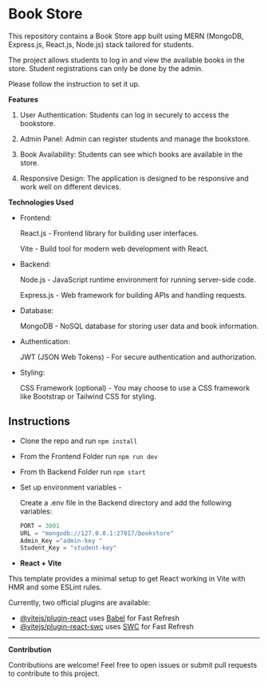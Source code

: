 # Book Store

This repository contains a Book Store app built using MERN  (MongoDB, Express.js, React.js, Node.js) stack tailored for students.

The project allows students to log in and view the available books in the store. Student registrations can only be done by the admin.

Please follow the instruction to set it up.


**Features**

1. User Authentication: Students can log in securely to access the bookstore.

2. Admin Panel: Admin can register students and manage the bookstore.

3. Book Availability: Students can see which books are available in the store.

4. Responsive Design: The application is designed to be responsive and work well on different devices.

**Technologies Used**

* Frontend: 
    
  React.js - Frontend library for building user interfaces.

   Vite - Build tool for modern web development with React.

* Backend:

    Node.js - JavaScript runtime environment for running server-side code.

   Express.js - Web framework for building APIs and handling requests.


* Database:
    
     MongoDB - NoSQL database for storing user data and book information.

    
* Authentication:
   
    JWT (JSON Web Tokens) -  For secure authentication and authorization.

* Styling: 
    
    CSS Framework (optional) - You may choose to use a CSS framework like Bootstrap or Tailwind CSS for styling.

## Instructions

* Clone the repo and run ``npm install ``
* From the Frontend Folder run `` npm run dev `` 

* From th Backend Folder run ``npm start `` 

* Set up environment variables -
  
  Create a .env file in the Backend directory and add the following variables:

  ```js 
  PORT = 3001 
  URL = "mongodb://127.0.0.1:27017/bookstore"
  Admin_Key ="admin-key "
  Student_Key = "student-key"
  ```
 

 * **React + Vite**

This template provides a minimal setup to get React working in Vite with HMR and some ESLint rules.

Currently, two official plugins are available:

- [@vitejs/plugin-react](https://github.com/vitejs/vite-plugin-react/blob/main/packages/plugin-react/README.md) uses [Babel](https://babeljs.io/) for Fast Refresh
- [@vitejs/plugin-react-swc](https://github.com/vitejs/vite-plugin-react-swc) uses [SWC](https://swc.rs/) for Fast Refresh


---
 **Contribution**

  Contributions are welcome! Feel free to open issues or submit pull requests to contribute to this project.